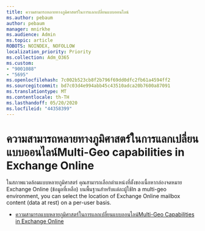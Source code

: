 ```yaml
---
title: ความสามารถหลายทางภูมิศาสตร์ในการแลกเปลี่ยนแบบออนไลน์
ms.author: pebaum
author: pebaum
manager: mnirkhe
ms.audience: Admin
ms.topic: article
ROBOTS: NOINDEX, NOFOLLOW
localization_priority: Priority
ms.collection: Adm_O365
ms.custom:
- "9001088"
- "5695"
ms.openlocfilehash: 7c002b523cb8f2b796f69dd0dfc2fb61a4594ff2
ms.sourcegitcommit: bd7c03d4e994abb45c43510adca20b7600a87091
ms.translationtype: MT
ms.contentlocale: th-TH
ms.lasthandoff: 05/20/2020
ms.locfileid: "44358399"
---
```

# <a name="multi-geo-capabilities-in-exchange-online"></a><span data-ttu-id="75773-102">ความสามารถหลายทางภูมิศาสตร์ในการแลกเปลี่ยนแบบออนไลน์</span><span class="sxs-lookup"><span data-stu-id="75773-102">Multi-Geo capabilities in Exchange Online</span></span>

<span data-ttu-id="75773-103">ในสภาพแวดล้อมแบบหลายภูมิศาสตร์ คุณสามารถเลือกตําแหน่งที่ตั้งของเนื้อหากล่องจดหมาย Exchange Online (ข้อมูลที่เหลือ) บนพื้นฐานสําหรับแต่ละผู้ใช้</span><span class="sxs-lookup"><span data-stu-id="75773-103">In a multi-geo environment, you can select the location of Exchange Online mailbox content (data at rest) on a per-user basis.</span></span>
- [<span data-ttu-id="75773-104">ความสามารถแบบหลายภูมิศาสตร์ในการแลกเปลี่ยนแบบออนไลน์</span><span class="sxs-lookup"><span data-stu-id="75773-104">Multi-Geo Capabilities in Exchange Online</span></span>](https://docs.microsoft.com/office365/enterprise/multi-geo-capabilities-in-exchange-online)
